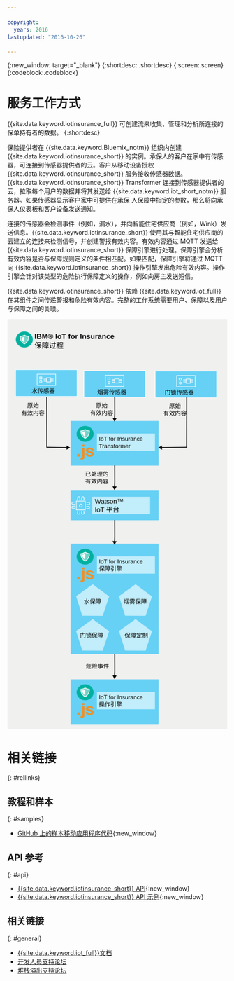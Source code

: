 ```yaml
---

copyright:
  years: 2016
lastupdated: "2016-10-26"

---
```



{:new_window: target="\_blank"}
{:shortdesc: .shortdesc}
{:screen:.screen}
{:codeblock:.codeblock}


# 服务工作方式
{{site.data.keyword.iotinsurance_full}} 可创建流来收集、管理和分析所连接的保单持有者的数据。
{:shortdesc}

保险提供者在 {{site.data.keyword.Bluemix_notm}} 组织内创建 {{site.data.keyword.iotinsurance_short}} 的实例。承保人的客户在家中有传感器，可连接到传感器提供者的云。客户从移动设备授权 {{site.data.keyword.iotinsurance_short}} 服务接收传感器数据。{{site.data.keyword.iotinsurance_short}} Transformer 连接到传感器提供者的云，拉取每个用户的数据并将其发送给 {{site.data.keyword.iot_short_notm}} 服务器。如果传感器显示客户家中可提供在承保
人保障中指定的参数，那么将向承保人仪表板和客户设备发送通知。

连接的传感器会检测事件（例如，漏水），并向智能住宅供应商（例如，Wink）发送信息。{{site.data.keyword.iotinsurance_short}} 使用其与智能住宅供应商的云建立的连接来检测信号，并创建警报有效内容。有效内容通过 MQTT 发送给 {{site.data.keyword.iotinsurance_short}} 保障引擎进行处理。保障引擎会分析有效内容是否与保障规则定义的条件相匹配。如果匹配，保障引擎将通过 MQTT 向 {{site.data.keyword.iotinsurance_short}} 操作引擎发出危险有效内容。操作引擎会针对该类型的危险执行保障定义的操作，例如向房主发送短信。

{{site.data.keyword.iotinsurance_short}} 依赖 {{site.data.keyword.iot_full}} 在其组件之间传递警报和危险有效内容。完整的工作系统需要用户、保障以及用户与保障之间的关联。

![{{site.data.keyword.iotinsurance_short}} 过程。本主题的正文部分对此图进行了具体描述。](images/IoT4I_process.svg "{{site.data.keyword.iotinsurance_short}} 过程")

# 相关链接
{: #rellinks}

## 教程和样本
{: #samples}
* [GitHub 上的样本移动应用程序代码](https://github.com/ibm-watson-iot/ioti-mobile){:new_window}

## API 参考
{: #api}
* [{{site.data.keyword.iotinsurance_short}} API](https://iot4i-api-docs.mybluemix.net/){:new_window}
* [{{site.data.keyword.iotinsurance_short}} API 示例](https://github.com/IBM-Bluemix/iot4i-api-examples-nodejs/#iot-for-insurance-api-examples){:new_window}

## 相关链接
{: #general}
* [{{site.data.keyword.iot_full}}文档](https://console.ng.bluemix.net/docs/services/IoT/index.html)
* [开发人员支持论坛](https://developer.ibm.com/answers/search.html?f=&type=question&redirect=search%2Fsearch&sort=relevance&q=%2B[iot]%20%2B[bluemix])
* [堆栈溢出支持论坛](http://stackoverflow.com/questions/tagged/ibm-bluemix)
